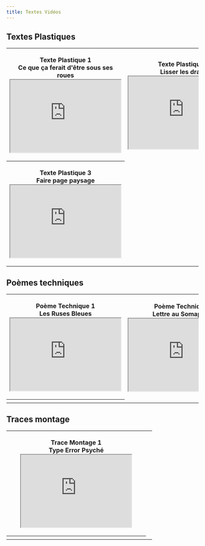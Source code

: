 ```yaml
--- 
title: Textes Vidéos
---
```

<!--
<p class="align-left">Texte Plastique 1 : </br><a href="https://archive.org/download/ce-que-ca-ferait/CeQueCaFerait.mp4" rel="nofollow noopener noreferrer" target="_blank"><img src="/images/VignetteTexteP1.png" width="50%" height="50%" alt="" data-htmlarea-file-uid="420392" style="vertical-align: text-bottom;" /> </p>-->

## Textes Plastiques

<table style="width:100%">
  <tr>
    <th height="100" width="350">
<p class="align-left">Texte Plastique 1</br>
Ce que ça ferait d'être sous ses roues
<iframe src="https://archive.org/download/ce-que-ca-ferait/CeQueCaFerait.mp4" style="height:190px;width:290px;" webkitallowfullscreen="true" mozallowfullscreen="true" allow="autoplay" allowfullscreen></iframe></p>

</th>
<th>
<p class="align-left">Texte Plastique 2</br>
Lisser les draps
<iframe src="https://ia601507.us.archive.org/35/items/lisser-draps/LisserDraps.mp4" style="height:190px;width:290px;" webkitallowfullscreen="true" mozallowfullscreen="true" allowfullscreen></iframe></p>
</th>

</tr>
</tr>
<th>
<p class="align-left">Texte Plastique 3</br>
Faire page paysage
<iframe src="https://ia601505.us.archive.org/13/items/faire-page-paysage/FairePagePaysage.mp4" style="height:190px;width:290px;" webkitallowfullscreen="true" mozallowfullscreen="true" allowfullscreen></iframe></p>
</th>
</tr>
</table>


## Poèmes techniques

<table style="width:100%">
  <tr>
    <th height="100" width="350">
<p class="align-left">Poème Technique 1</br>
Les Ruses Bleues
<iframe src="https://ia601503.us.archive.org/10/items/les-ruses-bleues/LesRusesBleues.mp4" style="height:190px;width:290px;" webkitallowfullscreen="true" mozallowfullscreen="true" allow="autoplay" allowfullscreen></iframe></p>

</th>
<th>
<p class="align-left">Poème Technique 2</br>
Lettre au Somaphore
<iframe src="https://ia601502.us.archive.org/3/items/lettre-somaphore/LettreSomaphore.mp4" style="height:190px;width:290px;" webkitallowfullscreen="true" mozallowfullscreen="true" allow="autoplay" allowfullscreen></iframe></p>
</th>

</tr>
</tr>
<th>
</th>
</tr>
</table>

## Traces montage 


<table style="width:100%">
  <tr>
    <th height="100" width="350">
<p class="align-left">Trace Montage 1</br>
Type Error Psyché
<iframe src="https://ia601506.us.archive.org/2/items/creation-mellet/CreationMellet.mp4" style="height:190px;width:290px;" webkitallowfullscreen="true" mozallowfullscreen="true" allow="autoplay" allowfullscreen></iframe></p>

</th>
<th>

</th>

</tr>
</tr>
<th>
</th>
</tr>
</table>
